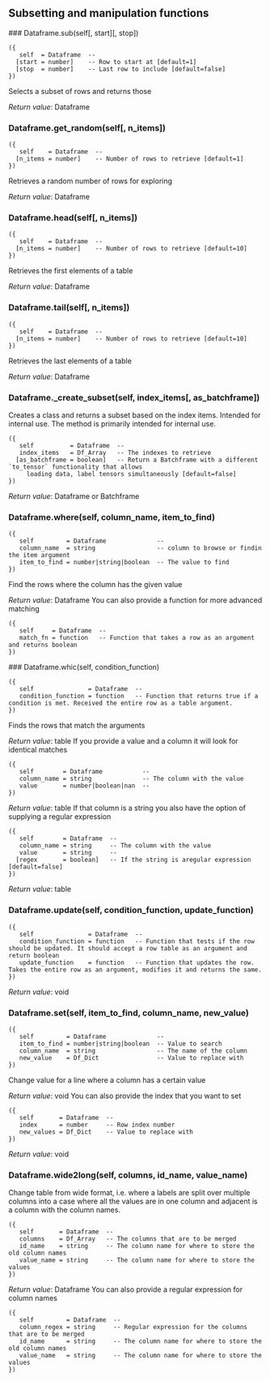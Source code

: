 
## Subsetting and manipulation functions

<a name="Dataframe.sub">
### Dataframe.sub(self[, start][, stop])

```
({
   self  = Dataframe  -- 
  [start = number]    -- Row to start at [default=1]
  [stop  = number]    -- Last row to include [default=false]
})
```

Selects a subset of rows and returns those

_Return value_: Dataframe
<a name="Dataframe.get_random">
### Dataframe.get_random(self[, n_items])

```
({
   self    = Dataframe  -- 
  [n_items = number]    -- Number of rows to retrieve [default=1]
})
```

Retrieves a random number of rows for exploring

_Return value_: Dataframe
<a name="Dataframe.head">
### Dataframe.head(self[, n_items])

```
({
   self    = Dataframe  -- 
  [n_items = number]    -- Number of rows to retrieve [default=10]
})
```

Retrieves the first elements of a table

_Return value_: Dataframe
<a name="Dataframe.tail">
### Dataframe.tail(self[, n_items])

```
({
   self    = Dataframe  -- 
  [n_items = number]    -- Number of rows to retrieve [default=10]
})
```

Retrieves the last elements of a table

_Return value_: Dataframe
<a name="Dataframe._create_subset">
### Dataframe._create_subset(self, index_items[, as_batchframe])

Creates a class and returns a subset based on the index items. Intended for internal
use. The method is primarily intended for internal use.

```
({
   self          = Dataframe  -- 
   index_items   = Df_Array   -- The indexes to retrieve
  [as_batchframe = boolean]   -- Return a Batchframe with a different `to_tensor` functionality that allows
	 loading data, label tensors simultaneously [default=false]
})
```

_Return value_: Dataframe or Batchframe
<a name="Dataframe.where">
### Dataframe.where(self, column_name, item_to_find)

```
({
   self         = Dataframe              -- 
   column_name  = string                 -- column to browse or findin the item argument
   item_to_find = number|string|boolean  -- The value to find
})
```

Find the rows where the column has the given value

_Return value_: Dataframe
You can also provide a function for more advanced matching

```
({
   self     = Dataframe  -- 
   match_fn = function   -- Function that takes a row as an argument and returns boolean
})
```

<a name="Dataframe.which">
### Dataframe.whic(self, condition_function)

```
({
   self               = Dataframe  -- 
   condition_function = function   -- Function that returns true if a condition is met. Received the entire row as a table argument.
})
```

Finds the rows that match the arguments

_Return value_: table
If you provide a value and a column it will look for identical matches

```
({
   self        = Dataframe           -- 
   column_name = string              -- The column with the value
   value       = number|boolean|nan  -- 
})
```

_Return value_: table
If that column is a string you also have the option of supplying a regular expression

```
({
   self        = Dataframe  -- 
   column_name = string     -- The column with the value
   value       = string     -- 
  [regex       = boolean]   -- If the string is aregular expression [default=false]
})
```

_Return value_: table
<a name="Dataframe.update">
### Dataframe.update(self, condition_function, update_function)

```
({
   self               = Dataframe  -- 
   condition_function = function   -- Function that tests if the row should be updated. It should accept a row table as an argument and return boolean
   update_function    = function   -- Function that updates the row. Takes the entire row as an argument, modifies it and returns the same.
})
```

_Return value_: void
<a name="Dataframe.set">
### Dataframe.set(self, item_to_find, column_name, new_value)

```
({
   self         = Dataframe              -- 
   item_to_find = number|string|boolean  -- Value to search
   column_name  = string                 -- The name of the column
   new_value    = Df_Dict                -- Value to replace with
})
```

Change value for a line where a column has a certain value

_Return value_: void
You can also provide the index that you want to set

```
({
   self       = Dataframe  -- 
   index      = number     -- Row index number
   new_values = Df_Dict    -- Value to replace with
})
```

_Return value_: void
<a name="Dataframe.wide2long">
### Dataframe.wide2long(self, columns, id_name, value_name)

Change table from wide format, i.e. where a labels are split over multiple columns
into a case where all the values are in one column and adjacent is a column with
the column names.

```
({
   self       = Dataframe  -- 
   columns    = Df_Array   -- The columns that are to be merged
   id_name    = string     -- The column name for where to store the old column names
   value_name = string     -- The column name for where to store the values
})
```

_Return value_: Dataframe
You can also provide a regular expression for column names

```
({
   self         = Dataframe  -- 
   column_regex = string     -- Regular expression for the columns that are to be merged
   id_name      = string     -- The column name for where to store the old column names
   value_name   = string     -- The column name for where to store the values
})
```

